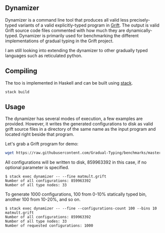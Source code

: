 ## Dynamizer ##

Dynamizer is a command line tool that produces all valid less precisely-typed
variants of a valid explicitly-typed program in
[Grift](https://github.com/Gradual-Typing/Grift). The output is valid Grift
source code files commented with how much they are dynamically-typed.  Dynamizer
is primarily used for benchmarking the different implementations of gradual
typing in the Grift project.

I am still looking into extending the dynamizer to other gradually typed
languages such as reticulated python.

## Compiling

The too is implemented in Haskell and can be built using [stack](https://docs.haskellstack.org/en/stable/README/).

```
stack build
```

## Usage
The dynamizer has several modes of execution, a few examples are provided. However, it writes the generated configurations to disk as valid grift source files in a directory of the same name as the input program and located right beside that program.

Let's grab a Grift program for demo:
```bash
wget https://raw.githubusercontent.com/Gradual-Typing/benchmarks/master/src/static/matmult/single/matmult.grift 
```

All configurations will be written to disk, 859963392 in this case, if no optional parameter is specified.
```console
$ stack exec dynamizer -- --fine matmult.grift
Number of all configurations: 859963392
Number of all type nodes: 33
```

To generate 1000 configurations, 100 from 0-10% statically typed bin, another 100 from 10-20%, and so on.
```console
$ stack exec dynamizer -- --fine --configurations-count 100 --bins 10  matmult.grift
Number of all configurations: 859963392
Number of all type nodes: 33
Number of requested configurations: 1000
```
